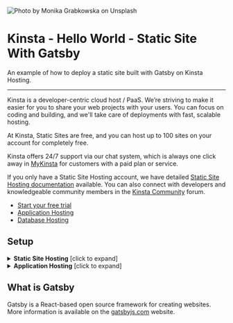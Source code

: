 ![Photo by Monika Grabkowska on Unsplash](https://user-images.githubusercontent.com/2342458/202707543-0d872d00-f686-4d84-860f-f0b9e3814d5e.png)

# Kinsta - Hello World - Static Site With Gatsby
An example of how to deploy a static site built with Gatsby on Kinsta Hosting.

---
Kinsta is a developer-centric cloud host / PaaS. We’re striving to make it easier for you to share your web projects with your users. You can focus on coding and building, and we'll take care of deployments with fast, scalable hosting. 

At Kinsta, Static Sites are free, and you can host up to 100 sites on your account for completely free.

Kinsta offers 24/7 support via our chat system, which is always one click away in [MyKinsta](https://my.kinsta.com/) for customers with a paid plan or service.

If you only have a Static Site Hosting account, we have detailed [Static Site Hosting documentation](https://kinsta.com/docs/static-site-hosting/) available. You can also connect with developers and knowledgeable community members in the [Kinsta Community](https://community.kinsta.com/c/static-sites/22) forum.

- [Start your free trial](https://kinsta.com/signup/?product_type=app-db)
- [Application Hosting](https://kinsta.com/application-hosting)
- [Database Hosting](https://kinsta.com/database-hosting)

## Setup
<details>
<summary><strong>Static Site Hosting</strong> [click to expand]</summary>

### Dependency Management

Kinsta automatically installs dependencies defined in your `package.json` file during the deployment process.

### Setting the Build Command, Node version, and Publish directory

After connecting the repository, **Static Site Hosting** will automatically try to populate all the fields with the correct values.
|  |  |
|---|---|
| Build command | `npm run build` |
| Node version  |  18.16.0  |
| Publish directory | `public`  |

### Deployment Lifecycle

Whenever a deployment is initiated (through creating an application or re-deploying due to an incoming commit), the build command is run, followed by the deployment of the Publish Directory content.
</details>

<details>
<summary><strong>Application Hosting</strong> [click to expand]</summary>
  
### Dependency Management
During the deployment process Kinsta will automatically install dependencies defined in your `package.json` file.

### Port
Kinsta automatically sets the `PORT` environment variable. You should **not** define it yourself and you should **not** hard-code it into the application. The `serve` packageutilizes the port set by Kinsta automatically. 

### Start Command
When deploying an application Kinsta will automatically create a web process with `npm start` as the entry point. Make sure to use this command to run your server. 

### Deployment Lifecycle
Whenever a deployment is initiated (through creating an application or re-deploying due to an incoming commit) the `npm build` command is run, followed by the `npm start` command.  
</details>

## What is Gatsby
Gatsby is a React-based open source framework for creating websites. More information is available on the [gatsbyjs.com](https://www.gatsbyjs.com/) website.

